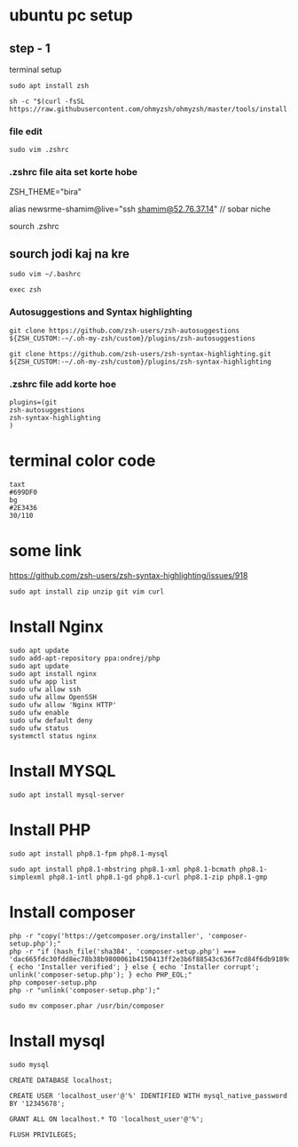 # ubuntu pc setup 

## step - 1
terminal setup

```
sudo apt install zsh
```
```
sh -c "$(curl -fsSL https://raw.githubusercontent.com/ohmyzsh/ohmyzsh/master/tools/install.sh)"
```
### file edit
```
sudo vim .zshrc
```
### .zshrc file aita set korte hobe
ZSH_THEME="bira"

alias newsrme-shamim@live="ssh shamim@52.76.37.14" // sobar niche

sourch .zshrc

sourch jodi kaj na kre
-----------------------
```
sudo vim ~/.bashrc
```
```
exec zsh
```
### Autosuggestions and Syntax highlighting
```
git clone https://github.com/zsh-users/zsh-autosuggestions ${ZSH_CUSTOM:-~/.oh-my-zsh/custom}/plugins/zsh-autosuggestions
```
```
git clone https://github.com/zsh-users/zsh-syntax-highlighting.git ${ZSH_CUSTOM:-~/.oh-my-zsh/custom}/plugins/zsh-syntax-highlighting
```
### .zshrc file add korte hoe
```
plugins=(git
zsh-autosuggestions
zsh-syntax-highlighting
)
```
# terminal color code 
```
taxt
#699DF0
bg
#2E3436
30/110
```
# some link
https://github.com/zsh-users/zsh-syntax-highlighting/issues/918
```
sudo apt install zip unzip git vim curl
```
# Install Nginx

```
sudo apt update
sudo add-apt-repository ppa:ondrej/php
sudo apt update
sudo apt install nginx
sudo ufw app list
sudo ufw allow ssh
sudo ufw allow OpenSSH
sudo ufw allow 'Nginx HTTP'
sudo ufw enable
sudo ufw default deny
sudo ufw status
systemctl status nginx
```

# Install MYSQL

```
sudo apt install mysql-server
```

# Install PHP
```
sudo apt install php8.1-fpm php8.1-mysql
```
```
sudo apt install php8.1-mbstring php8.1-xml php8.1-bcmath php8.1-simplexml php8.1-intl php8.1-gd php8.1-curl php8.1-zip php8.1-gmp
```

# Install composer

```
php -r "copy('https://getcomposer.org/installer', 'composer-setup.php');"
php -r "if (hash_file('sha384', 'composer-setup.php') === 'dac665fdc30fdd8ec78b38b9800061b4150413ff2e3b6f88543c636f7cd84f6db9189d43a81e5503cda447da73c7e5b6') { echo 'Installer verified'; } else { echo 'Installer corrupt'; unlink('composer-setup.php'); } echo PHP_EOL;"
php composer-setup.php
php -r "unlink('composer-setup.php');"
```
```
sudo mv composer.phar /usr/bin/composer
```

# Install mysql

```
sudo mysql

CREATE DATABASE localhost;

CREATE USER 'localhost_user'@'%' IDENTIFIED WITH mysql_native_password BY '12345678';

GRANT ALL ON localhost.* TO 'localhost_user'@'%';

FLUSH PRIVILEGES;
```




















